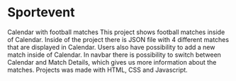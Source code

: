 # Sportevent
Calendar with football matches
This project shows football matches inside of Calendar. Inside of the project there is JSON file with 4 different matches that are displayed in Calendar. Users also have possibility to add a new match inside of Calendar. In navbar there is possibility to switch between Calendar and Match Details, which gives us more information about the matches. Projects was made with HTML, CSS and Javascript.
